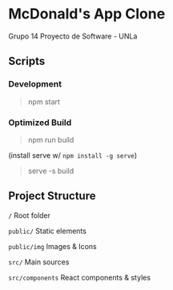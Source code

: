 # McDonald's App Clone

Grupo 14 Proyecto de Software - UNLa

## Scripts

### Development

> npm start

### Optimized Build

> npm run build

(install serve w/ <code>npm install -g serve</code>)

> serve -s build

## Project Structure

<code>/</code> Root folder

<code>public/</code> Static elements

<code>public/img</code> Images & Icons

<code>src/</code> Main sources

<code>src/components</code> React components & styles
